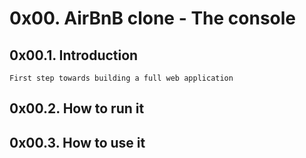 # 0x00. AirBnB clone - The console

## 0x00.1. Introduction 

	First step towards building a full web application 

## 0x00.2. How to run it
 
## 0x00.3. How to use it
